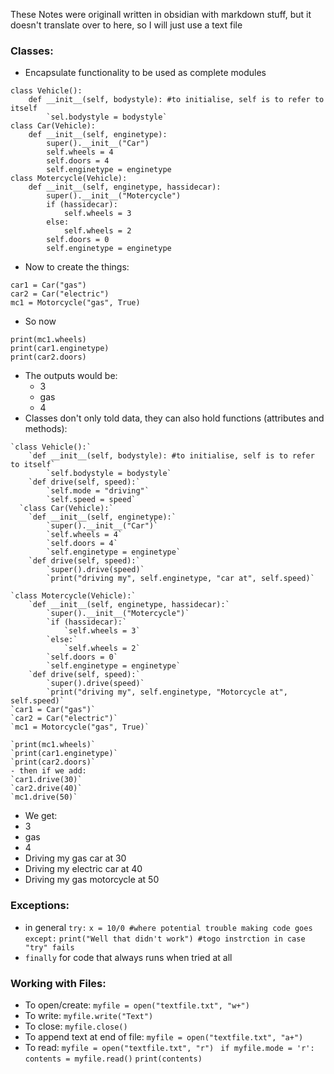 These Notes were originall written in obsidian with markdown stuff, but it doesn't translate over to here, so I will just use a text file

### Classes:
- Encapsulate functionality to be used as complete modules
```
class Vehicle():
	def __init__(self, bodystyle): #to initialise, self is to refer to itself
		`sel.bodystyle = bodystyle`
class Car(Vehicle):
	def __init__(self, enginetype):
		super().__init__("Car")
		self.wheels = 4
		self.doors = 4
		self.enginetype = enginetype
class Motercycle(Vehicle):
	def __init__(self, enginetype, hassidecar):
		super().__init__("Motercycle")
		if (hassidecar):
			self.wheels = 3
		else:
			self.wheels = 2
		self.doors = 0
		self.enginetype = enginetype
  ```
- Now to create the things:
```
car1 = Car("gas")
car2 = Car("electric")
mc1 = Motorcycle("gas", True)
```
- So now
```
print(mc1.wheels)
print(car1.enginetype)
print(car2.doors)
```
- The outputs would be:
	- 3
	- gas
	- 4
- Classes don't only told data, they can also hold functions (attributes and methods):
```
`class Vehicle():`
	`def __init__(self, bodystyle): #to initialise, self is to refer to itself`
		`self.bodystyle = bodystyle`
	`def drive(self, speed):`
		`self.mode = "driving"`
		`self.speed = speed`
  `class Car(Vehicle):`
	`def __init__(self, enginetype):`
		`super().__init__("Car")`
		`self.wheels = 4`
		`self.doors = 4`
		`self.enginetype = enginetype`
	`def drive(self, speed):`
		`super().drive(speed)`
		`print("driving my", self.enginetype, "car at", self.speed)`
		
`class Motercycle(Vehicle):`
	`def __init__(self, enginetype, hassidecar):`
		`super().__init__("Motercycle")`
		`if (hassidecar):`
			`self.wheels = 3`
		`else:`
			`self.wheels = 2`
		`self.doors = 0`
		`self.enginetype = enginetype`
	`def drive(self, speed):`
		`super().drive(speed)`
		`print("driving my", self.enginetype, "Motorcycle at", self.speed)`
`car1 = Car("gas")`
`car2 = Car("electric")`
`mc1 = Motorcycle("gas", True)`

`print(mc1.wheels)`
`print(car1.enginetype)`
`print(car2.doors)`
- then if we add:
`car1.drive(30)`
`car2.drive(40)`
`mc1.drive(50)`
```
- We get:
- 3
- gas
- 4
- Driving my gas car at 30
- Driving my electric car at 40
- Driving my gas motorcycle at 50

### Exceptions:
- in general
	`try:`
		`x = 10/0 #where potential trouble making code goes`
	`except:`
		`print("Well that didn't work") #togo instrction in case "try" fails`
- `finally` for code that always runs when tried at all
### Working with Files:
- To open/create: `myfile = open("textfile.txt", "w+")`
- To write: `myfile.write("Text")`
- To close: `myfile.close()`
- To append text at end of file: `myfile = open("textfile.txt", "a+")`
- To read: `myfile = open("textfile.txt", "r")`
		` if myfile.mode = 'r':`
			`contents = myfile.read()`
			`print(contents)`
